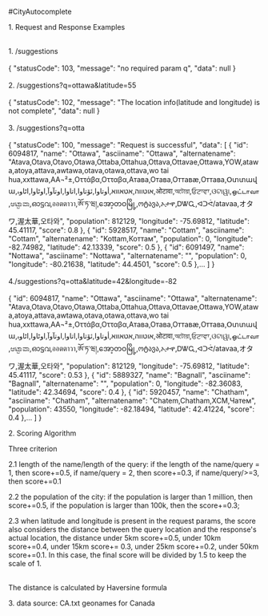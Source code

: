 #CityAutocomplete

<p>1. Request and Response Examples</p>
<br>1. /suggestions</br>
<br>
{
    "statusCode": 103,
    "message": "no required param q",
    "data": null
    }
    </br>
    <br>
    2. /suggestions?q=ottawa&latitude=55
    </br>
    <br>
    {
    "statusCode": 102,
    "message": "The location info(latitude and longitude) is not complete",
    "data": null
    }
    </br>
    <br>
    3. /suggestions?q=otta</br>
    <br>
    {
    "statusCode": 100,
    "message": "Request is successful",
    "data": [
   {
   "id": 6094817,
   "name": "Ottawa",
   "asciiname": "Ottawa",
   "alternatename": "Atava,Otava,Otavo,Otawa,Ottaba,Ottahua,Ottava,Ottavae,Ottawa,YOW,atawa,atoya,attava,awtawa,otava,otawa,ottava,wo tai hua,xxttawa,AA¬²±,Οττάβα,Οτταβα,Атава,Отава,Оттавæ,Оттава,Օտտավա,אוטווה,אטאווא,أوتاوا,ئۆتاوا,اتاوا,اوتآوآ,اوٹاوا,اٹاوہ,ओटावा,অটোয়া,ਓਟਾਵਾ,ଓଟାୱା,ஒட்டாவா,ಆಟ್ಟಾವಾ,ഓട്ടവ,ออตตาวา,ཨོ་ཏ་ཝ།,အော့တဝမြို့,ოტავა,ኦታዋ,ᎠᏔᏩ,ᐊᑐᕚ/atavaa,オタワ,渥太華,오타와",
   "population": 812129,
   "longitude": -75.69812,
   "latitude": 45.41117,
   "score": 0.8
   },
   {
   "id": 5928517,
   "name": "Cottam",
   "asciiname": "Cottam",
   "alternatename": "Kottam,Коттам",
   "population": 0,
   "longitude": -82.74982,
   "latitude": 42.13339,
   "score": 0.5
   },
   {
   "id": 6091497,
   "name": "Nottawa",
   "asciiname": "Nottawa",
   "alternatename": "",
   "population": 0,
   "longitude": -80.21638,
   "latitude": 44.4501,
   "score": 0.5
   },...
    ]
    }
    </br>
    <br>
    4./suggestions?q=otta&latitude=42&longitude=-82
    </br>
    <br>
       {
       "id": 6094817,
       "name": "Ottawa",
       "asciiname": "Ottawa",
       "alternatename": "Atava,Otava,Otavo,Otawa,Ottaba,Ottahua,Ottava,Ottavae,Ottawa,YOW,atawa,atoya,attava,awtawa,otava,otawa,ottava,wo tai hua,xxttawa,AA¬²±,Οττάβα,Οτταβα,Атава,Отава,Оттавæ,Оттава,Օտտավա,אוטווה,אטאווא,أوتاوا,ئۆتاوا,اتاوا,اوتآوآ,اوٹاوا,اٹاوہ,ओटावा,অটোয়া,ਓਟਾਵਾ,ଓଟାୱା,ஒட்டாவா,ಆಟ್ಟಾವಾ,ഓട്ടവ,ออตตาวา,ཨོ་ཏ་ཝ།,အော့တဝမြို့,ოტავა,ኦታዋ,ᎠᏔᏩ,ᐊᑐᕚ/atavaa,オタワ,渥太華,오타와",
       "population": 812129,
       "longitude": -75.69812,
       "latitude": 45.41117,
       "score": 0.53
       },
       {
       "id": 5889327,
       "name": "Bagnall",
       "asciiname": "Bagnall",
       "alternatename": "",
       "population": 0,
       "longitude": -82.36083,
       "latitude": 42.34694,
       "score": 0.4
       },
       {
       "id": 5920457,
       "name": "Chatham",
       "asciiname": "Chatham",
       "alternatename": "Chatem,Chatham,XCM,Чатем",
       "population": 43550,
       "longitude": -82.18494,
       "latitude": 42.41224,
       "score": 0.4
       },...
       ]
       }
        </br>
    
    
<p>2. Scoring Algorithm</p>
<p>Three criterion</p>
<p>2.1 length of the name/length of the query:   if the length of the name/query = 1, then score+=0.5, if name/query = 2, then score+=0.3, if name/query/>=3, then score+=0.1
</p>
<p>2.2 the population of the city: if the population is larger than 1 million, then score+=0.5, if the population is larger than 100k, then the score+=0.3;
</p>
<p>2.3 when latitude and longitude is present in the request params, the score also considers the distance between the query location and the response's actual location, the distance under 5km score+=0.5, under 10km score+=0.4, under 15km score+= 0.3, under 25km score+=0.2, under 50km score+=0.1.
In this case, the final score will be divided by 1.5 to keep the scale of 1.
</p>
<br>The distance is calculated by Haversine formula</br>
<p>3. data source: CA.txt geonames for Canada</p>

